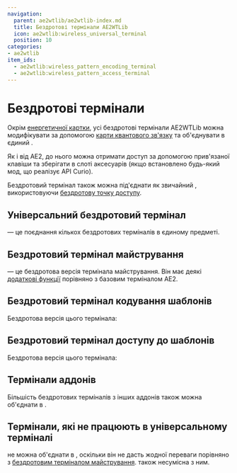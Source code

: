 ```yaml
---
navigation:
  parent: ae2wtlib/ae2wtlib-index.md
  title: Бездротові термінали AE2WTLib
  icon: ae2wtlib:wireless_universal_terminal
  position: 10
categories:
- ae2wtlib
item_ids:
  - ae2wtlib:wireless_pattern_encoding_terminal
  - ae2wtlib:wireless_pattern_access_terminal
---
```


# Бездротові термінали

<ItemGrid>
  <ItemIcon id="ae2wtlib:wireless_universal_terminal" />
  <ItemIcon id="ae2:wireless_crafting_terminal" />
  <ItemIcon id="ae2wtlib:wireless_pattern_encoding_terminal" />
  <ItemIcon id="ae2wtlib:wireless_pattern_access_terminal" />
</ItemGrid>

Окрім [енергетичної картки](ae2:items-blocks-machines/upgrade_cards.md#енергетична-картка), усі бездротові термінали AE2WTLib можна модифікувати за допомогою [карти квантового зв'язку](quantum_bridge_card.md) та об'єднувати в єдиний <ItemLink id="ae2wtlib:wireless_universal_terminal" />.

Як і <ItemLink id="ae2:wireless_terminal" /> від AE2, до нього можна отримати доступ за допомогою прив'язаної клавіши та зберігати в слоті аксесуарів (якщо встановлено будь-який мод, що реалізує API Curio).

Бездротовий термінал також можна під'єднати як звичайний <ItemLink id="ae2:wireless_terminal" />, використовуючи [бездротову точку доступу](ae2:items-blocks-machines/wireless_access_point.md).

## Універсальний бездротовий термінал

<ItemImage id="ae2wtlib:wireless_universal_terminal" scale="3" />

<ItemLink id="ae2wtlib:wireless_universal_terminal" /> — це поєднання кількох бездротових терміналів в єдиному предметі.

## Бездротовий термінал майстрування

<ItemImage id="ae2:wireless_crafting_terminal" scale="3" />

<ItemLink id="ae2:wireless_crafting_terminal" /> — це бездротова версія термінала майстрування.
Він має деякі [додаткові функції](wireless_crafting_terminal.md) порівняно з базовим терміналом AE2.

## Бездротовий термінал кодування шаблонів

<ItemImage id="ae2wtlib:wireless_pattern_encoding_terminal" scale="3" />

Бездротова версія цього термінала: <ItemLink id="ae2:pattern_encoding_terminal" />

<RecipeFor id="ae2wtlib:wireless_pattern_encoding_terminal" />

## Бездротовий термінал доступу до шаблонів

<ItemImage id="ae2wtlib:wireless_pattern_access_terminal" scale="3" />

Бездротова версія цього термінала: <ItemLink id="ae2:pattern_access_terminal" />

<RecipeFor id="ae2wtlib:wireless_pattern_access_terminal" />

## Термінали аддонів

Більшість бездротових терміналів з інших аддонів також можна об'єднати в <ItemLink id="ae2wtlib:wireless_universal_terminal" />.

## Термінали, які не працюють в універсальному терміналі

<ItemLink id="ae2:wireless_terminal" /> не можна об'єднати в <ItemLink id="ae2wtlib:wireless_universal_terminal" />, оскільки він не дасть жодної переваги порівняно з [бездротовим терміналом майстрування](ae2:items-blocks-machines/wireless_terminals.md#бездротовий-термінал-майстрування
). <ItemLink id="ae2wtlib:quantum_bridge_card" /> також несумісна з ним.
